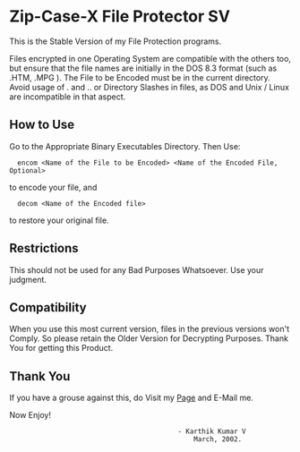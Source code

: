Zip-Case-X File Protector SV
============================

This is the Stable Version of my File Protection programs.

Files encrypted in one Operating System  are compatible with the others
too, but ensure that the file names are initially in the DOS 8.3 format
(such as .HTM, .MPG ). The File to be Encoded must be in the current
directory. Avoid usage of . and .. or Directory Slashes in files, as
DOS and Unix / Linux are incompatible in that aspect.

## How to Use

Go to the Appropriate Binary Executables Directory. Then Use:

      encom <Name of the File to be Encoded> <Name of the Encoded File, Optional>

to encode your file, and

      decom <Name of the Encoded file>

to restore your original file.

## Restrictions

This should not be used for any Bad Purposes Whatsoever. Use your judgment.

## Compatibility

When you use this most current version, files in the previous
versions won't Comply. So please retain the Older Version for
Decrypting Purposes. Thank You for getting this Product.

## Thank You

If you have a grouse against this, do Visit my [Page](http://karthikkumar.org)
and E-Mail me.

Now Enjoy!

                                              - Karthik Kumar V
                                                  March, 2002.
